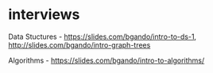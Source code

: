 # interviews

Data Stuctures - https://slides.com/bgando/intro-to-ds-1,
http://slides.com/bgando/intro-graph-trees
                 


Algorithms - https://slides.com/bgando/intro-to-algorithms/
